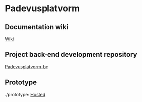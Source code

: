# Padevusplatvorm

## Documentation wiki

[Wiki](https://github.com/centre-for-educational-technology/Padevusplatvorm/wiki)

## Project back-end development repository

[Padevusplatvorm-be](https://github.com/centre-for-educational-technology/Padevusplatvorm-be)

## Prototype

./prototype: [Hosted](https://kool.hinrek.ee/Padevusplatvorm/prototype/)